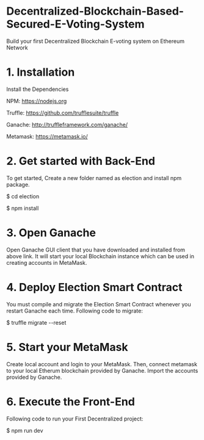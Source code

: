 # Decentralized-Blockchain-Based-Secured-E-Voting-System
Build your first Decentralized Blockchain E-voting system on Ethereum Network

# 1. Installation
Install the Dependencies

NPM: https://nodejs.org

Truffle: https://github.com/trufflesuite/truffle

Ganache: http://truffleframework.com/ganache/

Metamask: https://metamask.io/


# 2. Get started with Back-End
To get started, Create a new folder named as election and install npm package.

$ cd election

$ npm install


# 3. Open Ganache
Open Ganache GUI client that you have downloaded and installed from above link. It will start your local Blockchain instance which can be used in creating accounts in MetaMask.


# 4. Deploy Election Smart Contract
You must compile and migrate the Election Smart Contract whenever you restart Ganache each time.
Following code to migrate:

$ truffle migrate --reset


# 5. Start your MetaMask
Create local account and login to your MetaMask. Then, connect metamask to your local Etherum blockchain provided by Ganache.
Import the accounts provided by Ganache.


# 6. Execute the Front-End
Following code to run your First Decentralized project:

$ npm run dev
